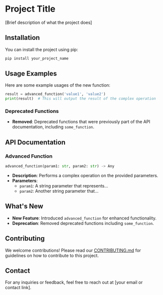 # Project Title

[Brief description of what the project does]

## Installation

You can install the project using pip:

```bash
pip install your_project_name
```

## Usage Examples

Here are some example usages of the new function:

```python
result = advanced_function('value1', 'value2')
print(result)  # This will output the result of the complex operation
```

### Deprecated Functions

- **Removed**: Deprecated functions that were previously part of the API documentation, including `some_function`.

## API Documentation

### Advanced Function

```python
advanced_function(param1: str, param2: str) -> Any
```

- **Description**: Performs a complex operation on the provided parameters.
- **Parameters**:
  - `param1`: A string parameter that represents...
  - `param2`: Another string parameter that...

## What's New

- **New Feature**: Introduced `advanced_function` for enhanced functionality.
- **Deprecation**: Removed deprecated functions including `some_function`.

## Contributing

We welcome contributions! Please read our [CONTRIBUTING.md](./CONTRIBUTING.md) for guidelines on how to contribute to this project.

## Contact

For any inquiries or feedback, feel free to reach out at [your email or contact link].